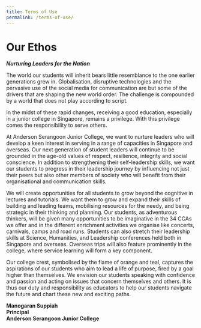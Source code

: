 ```yaml
---
title: Terms of Use
permalink: /terms-of-use/
---
```

Our Ethos
=========

**_Nurturing Leaders for the Nation_**

The world our students will inherit bears little resemblance to the one earlier generations grew in. Globalisation, disruptive technologies and the pervasive use of the social media for communication are but some of the drivers that are shaping the new world order. The challenge is compounded by a world that does not play according to script.

In the midst of these rapid changes, receiving a good education, especially in a junior college in Singapore, remains a privilege. With this privilege comes the responsibility to serve others.

At Anderson Serangoon Junior College, we want to nurture leaders who will develop a keen interest in serving in a range of capacities in Singapore and overseas. Our next generation of student leaders will continue to be grounded in the age-old values of respect, resilience, integrity and social conscience. In addition to strengthening their self-leadership skills, we want our students to progress in their leadership journey by influencing not just their peers but also other members of society who will benefit from their organisational and communication skills.

We will create opportunities for all students to grow beyond the cognitive in lectures and tutorials. We want them to grow and expand their skills of building and leading teams, mobilising resources for the needy, and being strategic in their thinking and planning. Our students, as adventurous thinkers, will be given many opportunities to be imaginative in the 34 CCAs we offer and in the different enrichment activities we organise like concerts, carnivals, camps and road runs. Students can also stretch their leadership skills at Science, Humanities, and Leadership conferences held both in Singapore and overseas. Overseas trips will also feature prominently in the college, where service learning will form a key component.

Our college crest, symbolised by the flame of orange and teal, captures the aspirations of our students who aim to lead a life of purpose, fired by a goal higher than themselves. We envision our students speaking with confidence and passion and acting on issues that concern themselves and others. It is thus our duty and responsibility as educators to help our students navigate the future and chart these new and exciting paths.

**Manogaran Suppiah**  
**Principal**  
**Anderson Serangoon Junior College**